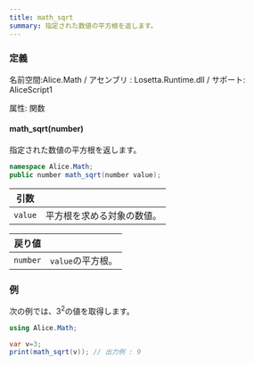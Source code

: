 ```yaml
---
title: math_sqrt
summary: 指定された数値の平方根を返します。
---
```


### 定義
名前空間:Alice.Math / アセンブリ : Losetta.Runtime.dll / サポート: AliceScript1

属性: 関数

#### math_sqrt(number)

指定された数値の平方根を返します。

```cs title="AliceScript"
namespace Alice.Math;
public number math_sqrt(number value);
```

|引数| |
|-|-|
|`value`|平方根を求める対象の数値。|

|戻り値| |
|-|-|
|`number`|`value`の平方根。|

### 例
次の例では、$3^2$の値を取得します。

```cs title="AliceScript"
using Alice.Math;

var v=3;
print(math_sqrt(v)); // 出力例 : 9
```